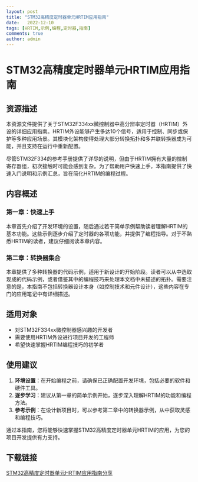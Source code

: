```yaml
---
layout: post
title: "STM32高精度定时器单元HRTIM应用指南"
date:   2022-12-10
tags: [HRTIM,示例,编程,定时器,指南]
comments: true
author: admin
---
```

# STM32高精度定时器单元HRTIM应用指南

## 资源描述

本资源文件提供了关于STM32F334xx微控制器中高分辨率定时器（HRTIM）外设的详细应用指南。HRTIM外设能够产生多达10个信号，适用于控制、同步或保护等多种应用场景。其模块化架构使得处理大部分转换拓扑和多并联转换器成为可能，并且支持在运行中重新配置。

尽管STM32F334的参考手册提供了详尽的说明，但由于HRTIM拥有大量的控制寄存器组，初次接触时可能会感到复杂。为了帮助用户快速上手，本指南提供了快速入门说明和示例汇总，旨在简化HRTIM的编程过程。

## 内容概述

### 第一章：快速上手

本章首先介绍了开发环境的设置，随后通过若干简单示例帮助读者理解HRTIM的基本功能。这些示例逐步介绍了定时器的各项功能，并提供了编程指导。对于不熟悉HRTIM的读者，建议仔细阅读本章内容。

### 第二章：转换器集合

本章提供了多种转换器的代码示例，适用于新设计的开始阶段。读者可以从中选取现成的代码示例，或者借鉴其中的编程技巧来处理本文档中未描述的拓扑。需要注意的是，本指南不包括转换器设计本身（如控制技术和元件设计），这些内容在专门的应用笔记中有详细描述。

## 适用对象

- 对STM32F334xx微控制器感兴趣的开发者
- 需要使用HRTIM外设进行项目开发的工程师
- 希望快速掌握HRTIM编程技巧的初学者

## 使用建议

1. **环境设置**：在开始编程之前，请确保已正确配置开发环境，包括必要的软件和硬件工具。
2. **逐步学习**：建议从第一章的简单示例开始，逐步深入理解HRTIM的功能和编程方法。
3. **参考示例**：在设计新项目时，可以参考第二章中的转换器示例，从中获取灵感和编程技巧。

通过本指南，您将能够快速掌握STM32高精度定时器单元HRTIM的应用，为您的项目开发提供有力支持。

## 下载链接

[STM32高精度定时器单元HRTIM应用指南分享](https://pan.quark.cn/s/e78856273b2c)